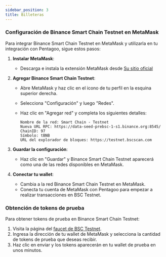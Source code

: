 ```yaml
---
sidebar_position: 3
title: Billeteras
---
```


### Configuración de Binance Smart Chain Testnet en MetaMask

Para integrar Binance Smart Chain Testnet en MetaMask y utilizarla en tu integración con Pentagoo, sigue estos pasos:

1. **Instalar MetaMask**:
   - Descarga e instala la extensión MetaMask desde [Su sitio oficial](https://metamask.io/download/)

2. **Agregar Binance Smart Chain Testnet**:
   - Abre MetaMask y haz clic en el icono de tu perfil en la esquina superior derecha.
   - Selecciona "Configuración" y luego "Redes".
   - Haz clic en "Agregar red" y completa los siguientes detalles:

     ```plaintext
     Nombre de la red: Smart Chain - Testnet
     Nueva URL RPC: https://data-seed-prebsc-1-s1.binance.org:8545/
     ChainID: 97
     Símbolo: tBNB
     URL del explorador de bloques: https://testnet.bscscan.com
     ```

3. **Guardar la configuración**:
   - Haz clic en "Guardar" y Binance Smart Chain Testnet aparecerá como una de las redes disponibles en MetaMask.

4. **Conectar tu wallet**:
   - Cambia a la red Binance Smart Chain Testnet en MetaMask.
   - Conecta tu cuenta de MetaMask con Pentagoo para empezar a realizar transacciones en BSC Testnet.

### Obtención de tokens de prueba

Para obtener tokens de prueba en Binance Smart Chain Testnet:
1. Visita la página del [faucet de BSC Testnet](https://testnet.bnbchain.org/faucet-smart).
2. Ingresa la dirección de tu wallet de MetaMask y selecciona la cantidad de tokens de prueba que deseas recibir.
3. Haz clic en enviar y los tokens aparecerán en tu wallet de prueba en unos minutos.
